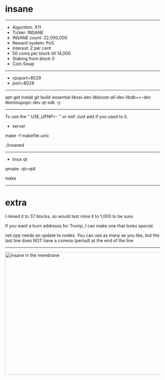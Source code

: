 # insane #

----

- Algorithm: X11
- Ticker: INSANE 
- INSANE count: 22,000,000
- Reward system: PoS
- Interest: 2 per cent
- 50 coins per block till 14,000
- Staking from block 0
- Coin Swap

----

- rpcport=8029
- port=8028

----

<p>apt-get install git build-essential libssl-dev libboost-all-dev libdb++-dev libminiupnpc-dev qt-sdk -y</p>


----

To use the " USE_UPNP=- " or not! Just add if you used to it. 


- server

<p>make -f makefile.unix</p>

<p>./insaned</p>

----

- linux qt

<p>qmake -qt=qt4</p>
<p>make</p>

----

# extra #

<p> I mined it to 37 blocks, so would test mine it to 1,000 to be sure. </p>

<p> If you want a burn addresss for Trump, I can make one that looks special.</p>

<p> net.cpp needs an update to nodes. You can use as many as you like, but the last line does NOT have a comma (period) at the end of the line</p>

----

<p><img alt="insane in the membrane" src="http://v013o.popscreen.com/eDlncHQwMTI=_o_cypress-hill---insane-in-the-brain.jpg" style="width: 533px; height: 400px;" /></p>




